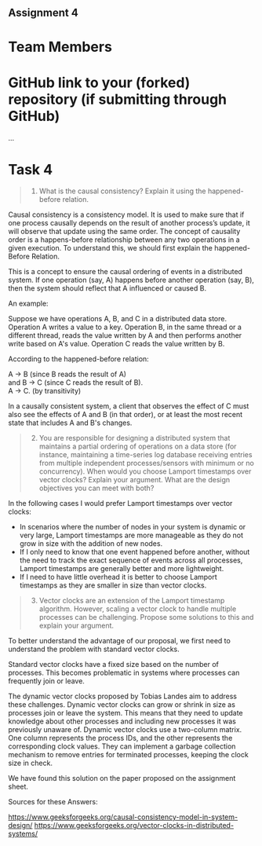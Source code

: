 Assignment 4
------------

# Team Members

# GitHub link to your (forked) repository (if submitting through GitHub)

...

# Task 4

> 1. What is the causal consistency? Explain it using the happened-before relation.

Causal consistency is a consistency model. It is used to make sure that if one process causally depends on the result of another process’s update, it will observe that update using the same order. The concept of causality order is a happens-before relationship between any two operations in a given execution. To understand this, we should first explain the happened-Before Relation. 

This is a concept to ensure the causal ordering of events in a distributed system. If one operation (say, A) happens before another operation (say, B), then the system should reflect that A influenced or caused B.

An example: 
 
Suppose we have operations A, B, and C in a distributed data store.
Operation A writes a value to a key.
Operation B, in the same thread or a different thread, reads the value written by A and then performs another write based on A's value.
Operation C reads the value written by B. 

According to the happened-before relation:

A → B (since B reads the result of A) \
and B → C (since C reads the result of B). \
A → C. (by transitivity) 

In a causally consistent system, a client that observes the effect of C must also see the effects of A and B (in that order), or at least the most recent state that includes A and B's changes.

> 2. You are responsible for designing a distributed system that maintains a partial ordering of operations on a data store (for instance, maintaining a time-series log database receiving entries from multiple independent processes/sensors with minimum or no concurrency). When would you choose Lamport timestamps over vector clocks? Explain your argument. 
   What are the design objectives you can meet with both? 

In the following cases I would prefer Lamport timestamps over vector clocks:
- In scenarios where the number of nodes in your system is dynamic or very large, Lamport timestamps are more manageable as they do not grow in size with the addition of new nodes.
- If I only need to know that one event happened before another, without the need to track the exact sequence of events across all processes, Lamport timestamps are generally better and more lightweight.
- If I need to have little overhead it is better to choose Lamport timestamps as they are smaller in size than vector clocks.
> 3. Vector clocks are an extension of the Lamport timestamp algorithm. However, scaling a vector clock to handle multiple processes can be challenging. Propose some solutions to this and explain your argument. 
 
To better understand the advantage of our proposal, we first need to understand the problem with standard vector clocks.

Standard vector clocks have a fixed size based on the number of processes. This becomes problematic in systems where processes can frequently join or leave.

The dynamic vector clocks proposed by Tobias Landes aim to address these challenges. 
Dynamic vector clocks can grow or shrink in size as processes join or leave the system. This means that they need to update knowledge about other processes and including new processes it was previously unaware of. 
Dynamic vector clocks use a two-column matrix. One column represents the process IDs, and the other represents the corresponding clock values. They can implement a garbage collection mechanism to remove entries for terminated processes, keeping the clock size in check.

We have found this solution on the paper proposed on the assignment sheet. 

Sources for these Answers: 

https://www.geeksforgeeks.org/causal-consistency-model-in-system-design/
https://www.geeksforgeeks.org/vector-clocks-in-distributed-systems/
